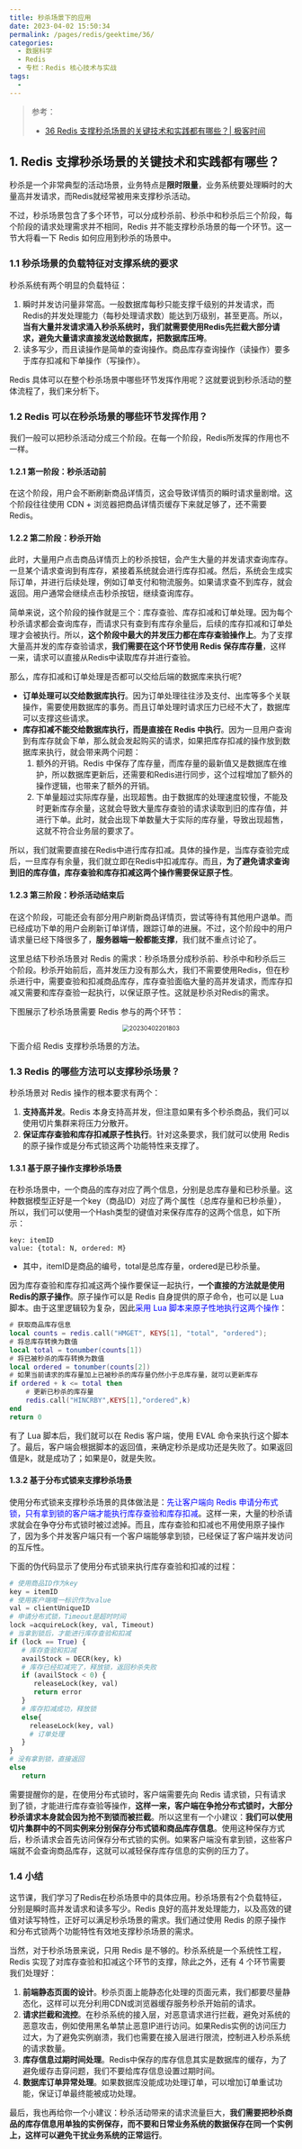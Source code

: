 ```yaml
---
title: 秒杀场景下的应用
date: 2023-04-02 15:50:34
permalink: /pages/redis/geektime/36/
categories:
  - 数据科学
  - Redis
  - 专栏：Redis 核心技术与实战
tags:
  - 
---
```


> 参考：
>
> - [36 Redis 支撑秒杀场景的关键技术和实践都有哪些？| 极客时间](https://time.geekbang.org/column/intro/100056701?tab=catalog)

## 1. Redis 支撑秒杀场景的关键技术和实践都有哪些？

秒杀是一个非常典型的活动场景，业务特点是**限时限量**，业务系统要处理瞬时的大量高并发请求，而Redis就经常被用来支撑秒杀活动。

不过，秒杀场景包含了多个环节，可以分成秒杀前、秒杀中和秒杀后三个阶段，每个阶段的请求处理需求并不相同，Redis 并不能支撑秒杀场景的每一个环节。这一节大将看一下 Redis 如何应用到秒杀的场景中。

### 1.1 秒杀场景的负载特征对支撑系统的要求

秒杀系统有两个明显的负载特征：

1. 瞬时并发访问量非常高。一般数据库每秒只能支撑千级别的并发请求，而Redis的并发处理能力（每秒处理请求数）能达到万级别，甚至更高。所以，**当有大量并发请求涌入秒杀系统时，我们就需要使用Redis先拦截大部分请求，避免大量请求直接发送给数据库，把数据库压垮**。
2. 读多写少，而且读操作是简单的查询操作。商品库存查询操作（读操作）要多于库存扣减和下单操作（写操作）。

Redis 具体可以在整个秒杀场景中哪些环节发挥作用呢？这就要说到秒杀活动的整体流程了，我们来分析下。

### 1.2 Redis 可以在秒杀场景的哪些环节发挥作用？

我们一般可以把秒杀活动分成三个阶段。在每一个阶段，Redis所发挥的作用也不一样。

#### 1.2.1 第一阶段：秒杀活动前

在这个阶段，用户会不断刷新商品详情页，这会导致详情页的瞬时请求量剧增。这个阶段往往使用 CDN + 浏览器把商品详情页缓存下来就足够了，还不需要 Redis。

#### 1.2.2 第二阶段：秒杀开始

此时，大量用户点击商品详情页上的秒杀按钮，会产生大量的并发请求查询库存。一旦某个请求查询到有库存，紧接着系统就会进行库存扣减。然后，系统会生成实际订单，并进行后续处理，例如订单支付和物流服务。如果请求查不到库存，就会返回。用户通常会继续点击秒杀按钮，继续查询库存。

简单来说，这个阶段的操作就是三个：库存查验、库存扣减和订单处理。因为每个秒杀请求都会查询库存，而请求只有查到有库存余量后，后续的库存扣减和订单处理才会被执行。所以，**这个阶段中最大的并发压力都在库存查验操作上**。为了支撑大量高并发的库存查验请求，**我们需要在这个环节使用 Redis 保存库存量**，这样一来，请求可以直接从Redis中读取库存并进行查验。

那么，库存扣减和订单处理是否都可以交给后端的数据库来执行呢?

- **订单处理可以交给数据库执行**。因为订单处理往往涉及支付、出库等多个关联操作，需要使用数据库的事务。而且订单处理时请求压力已经不大了，数据库可以支撑这些请求。
- **库存扣减不能交给数据库执行，而是直接在 Redis 中执行**。因为一旦用户查询到有库存就会下单，那么就会发起购买的请求，如果把库存扣减的操作放到数据库来执行，就会带来两个问题：
  1. 额外的开销。Redis 中保存了库存量，而库存量的最新值又是数据库在维护，所以数据库更新后，还需要和Redis进行同步，这个过程增加了额外的操作逻辑，也带来了额外的开销。
  2. 下单量超过实际库存量，出现超售。由于数据库的处理速度较慢，不能及时更新库存余量，这就会导致大量库存查验的请求读取到旧的库存值，并进行下单。此时，就会出现下单数量大于实际的库存量，导致出现超售，这就不符合业务层的要求了。

所以，我们就需要直接在Redis中进行库存扣减。具体的操作是，当库存查验完成后，一旦库存有余量，我们就立即在Redis中扣减库存。而且，**为了避免请求查询到旧的库存值，库存查验和库存扣减这两个操作需要保证原子性**。

#### 1.2.3 第三阶段：秒杀活动结束后

在这个阶段，可能还会有部分用户刷新商品详情页，尝试等待有其他用户退单。而已经成功下单的用户会刷新订单详情，跟踪订单的进展。不过，这个阶段中的用户请求量已经下降很多了，**服务器端一般都能支撑**，我们就不重点讨论了。

这里总结下秒杀场景对 Redis 的需求：秒杀场景分成秒杀前、秒杀中和秒杀后三个阶段。秒杀开始前后，高并发压力没有那么大，我们不需要使用Redis，但在秒杀进行中，需要查验和扣减商品库存，库存查验面临大量的高并发请求，而库存扣减又需要和库存查验一起执行，以保证原子性。这就是秒杀对Redis的需求。

下图展示了秒杀场景需要 Redis 参与的两个环节：

<center><img src="https://notebook-img-1304596351.cos.ap-beijing.myqcloud.com/img/20230402201803.png" alt="20230402201803" style="zoom:75%;" /></center>

下面介绍 Redis 支撑秒杀场景的方法。

### 1.3 Redis 的哪些方法可以支撑秒杀场景？

秒杀场景对 Redis 操作的根本要求有两个：

1. **支持高并发**。Redis 本身支持高并发，但注意如果有多个秒杀商品，我们可以使用切片集群来将压力分散开。
2. **保证库存查验和库存扣减原子性执行**。针对这条要求，我们就可以使用 Redis 的原子操作或是分布式锁这两个功能特性来支撑了。

#### 1.3.1 基于原子操作支撑秒杀场景

在秒杀场景中，一个商品的库存对应了两个信息，分别是总库存量和已秒杀量。这种数据模型正好是一个key（商品ID）对应了两个属性（总库存量和已秒杀量），所以，我们可以使用一个Hash类型的键值对来保存库存的这两个信息，如下所示：

```plain
key: itemID
value: {total: N, ordered: M}
```

- 其中，itemID是商品的编号，total是总库存量，ordered是已秒杀量。

因为库存查验和库存扣减这两个操作要保证一起执行，**一个直接的方法就是使用Redis的原子操作**。原子操作可以是 Redis 自身提供的原子命令，也可以是 Lua 脚本。由于这里逻辑较为复杂，因此<font color=blue>采用 Lua 脚本来原子性地执行这两个操作</font>：

```lua
# 获取商品库存信息
local counts = redis.call("HMGET", KEYS[1], "total", "ordered");
# 将总库存转换为数值
local total = tonumber(counts[1])
# 将已被秒杀的库存转换为数值
local ordered = tonumber(counts[2])
# 如果当前请求的库存量加上已被秒杀的库存量仍然小于总库存量，就可以更新库存
if ordered + k <= total then
    # 更新已秒杀的库存量
    redis.call("HINCRBY",KEYS[1],"ordered",k)                              return k;
end
return 0
```

有了 Lua 脚本后，我们就可以在 Redis 客户端，使用 EVAL 命令来执行这个脚本了。最后，客户端会根据脚本的返回值，来确定秒杀是成功还是失败了。如果返回值是k，就是成功了；如果是0，就是失败。

#### 1.3.2 基于分布式锁来支撑秒杀场景

使用分布式锁来支撑秒杀场景的具体做法是：<font color=blue>先让客户端向 Redis 申请分布式锁，只有拿到锁的客户端才能执行库存查验和库存扣减</font>。这样一来，大量的秒杀请求就会在争夺分布式锁时被过滤掉。而且，库存查验和扣减也不用使用原子操作了，因为多个并发客户端只有一个客户端能够拿到锁，已经保证了客户端并发访问的互斥性。

下面的伪代码显示了使用分布式锁来执行库存查验和扣减的过程：

```python
# 使用商品ID作为key
key = itemID
# 使用客户端唯一标识作为value
val = clientUniqueID
# 申请分布式锁，Timeout是超时时间
lock =acquireLock(key, val, Timeout)
# 当拿到锁后，才能进行库存查验和扣减
if (lock == True) {
   # 库存查验和扣减
   availStock = DECR(key, k)
   # 库存已经扣减完了，释放锁，返回秒杀失败
   if (availStock < 0) {
      releaseLock(key, val)
      return error
   }
   # 库存扣减成功，释放锁
   else{
     releaseLock(key, val)
     # 订单处理
   }
}
# 没有拿到锁，直接返回
else
   return
```

需要提醒你的是，在使用分布式锁时，客户端需要先向 Redis 请求锁，只有请求到了锁，才能进行库存查验等操作，**这样一来，客户端在争抢分布式锁时，大部分秒杀请求本身就会因为抢不到锁而被拦截**。所以这里有一个小建议：**我们可以使用切片集群中的不同实例来分别保存分布式锁和商品库存信息**。使用这种保存方式后，秒杀请求会首先访问保存分布式锁的实例。如果客户端没有拿到锁，这些客户端就不会查询商品库存，这就可以减轻保存库存信息的实例的压力了。

### 1.4 小结

这节课，我们学习了Redis在秒杀场景中的具体应用。秒杀场景有2个负载特征，分别是瞬时高并发请求和读多写少。Redis 良好的高并发处理能力，以及高效的键值对读写特性，正好可以满足秒杀场景的需求。我们通过使用 Redis 的原子操作和分布式锁两个功能特性有效地支撑秒杀场景的需求。

当然，对于秒杀场景来说，只用 Redis 是不够的。秒杀系统是一个系统性工程，Redis 实现了对库存查验和扣减这个环节的支撑，除此之外，还有 4 个环节需要我们处理好：

1. **前端静态页面的设计**。秒杀页面上能静态化处理的页面元素，我们都要尽量静态化，这样可以充分利用CDN或浏览器缓存服务秒杀开始前的请求。
2. **请求拦截和流控**。在秒杀系统的接入层，对恶意请求进行拦截，避免对系统的恶意攻击，例如使用黑名单禁止恶意IP进行访问。如果Redis实例的访问压力过大，为了避免实例崩溃，我们也需要在接入层进行限流，控制进入秒杀系统的请求数量。
3. **库存信息过期时间处理**。Redis中保存的库存信息其实是数据库的缓存，为了避免缓存击穿问题，我们不要给库存信息设置过期时间。
4. **数据库订单异常处理**。如果数据库没能成功处理订单，可以增加订单重试功能，保证订单最终能被成功处理。

最后，我也再给你一个小建议：秒杀活动带来的请求流量巨大，**我们需要把秒杀商品的库存信息用单独的实例保存，而不要和日常业务系统的数据保存在同一个实例上，这样可以避免干扰业务系统的正常运行**。
